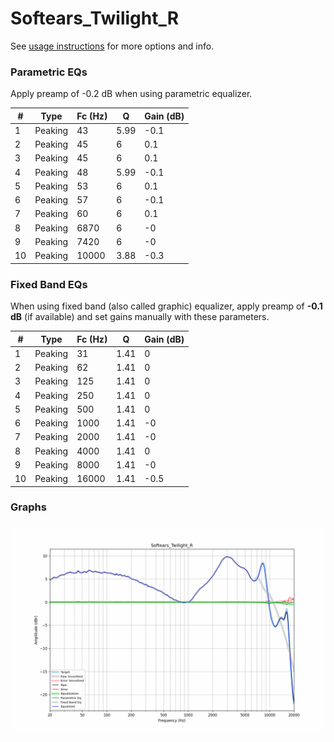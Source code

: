 # Softears_Twilight_R
See [usage instructions](https://github.com/jaakkopasanen/AutoEq#usage) for more options and info.

### Parametric EQs
Apply preamp of -0.2 dB when using parametric equalizer.

|   # | Type    |   Fc (Hz) |    Q |   Gain (dB) |
|-----|---------|-----------|------|-------------|
|   1 | Peaking |        43 | 5.99 |        -0.1 |
|   2 | Peaking |        45 | 6    |         0.1 |
|   3 | Peaking |        45 | 6    |         0.1 |
|   4 | Peaking |        48 | 5.99 |        -0.1 |
|   5 | Peaking |        53 | 6    |         0.1 |
|   6 | Peaking |        57 | 6    |        -0.1 |
|   7 | Peaking |        60 | 6    |         0.1 |
|   8 | Peaking |      6870 | 6    |        -0   |
|   9 | Peaking |      7420 | 6    |        -0   |
|  10 | Peaking |     10000 | 3.88 |        -0.3 |

### Fixed Band EQs
When using fixed band (also called graphic) equalizer, apply preamp of **-0.1 dB** (if available) and set gains manually with these parameters.

|   # | Type    |   Fc (Hz) |    Q |   Gain (dB) |
|-----|---------|-----------|------|-------------|
|   1 | Peaking |        31 | 1.41 |         0   |
|   2 | Peaking |        62 | 1.41 |         0   |
|   3 | Peaking |       125 | 1.41 |         0   |
|   4 | Peaking |       250 | 1.41 |         0   |
|   5 | Peaking |       500 | 1.41 |         0   |
|   6 | Peaking |      1000 | 1.41 |        -0   |
|   7 | Peaking |      2000 | 1.41 |        -0   |
|   8 | Peaking |      4000 | 1.41 |         0   |
|   9 | Peaking |      8000 | 1.41 |        -0   |
|  10 | Peaking |     16000 | 1.41 |        -0.5 |

### Graphs
![](./Softears_Twilight_R.png)
